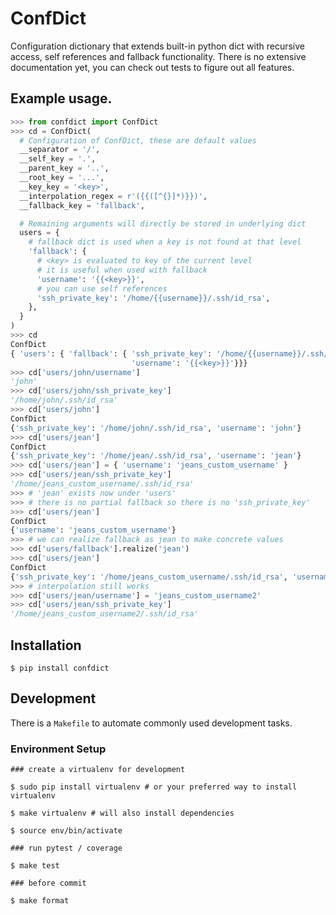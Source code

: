 # ConfDict

Configuration dictionary that extends built-in python dict with recursive access, self references and fallback functionality. There is no extensive documentation yet, you can check out tests to figure out all features.

## Example usage.

```python
>>> from confdict import ConfDict
>>> cd = ConfDict(
  # Configuration of ConfDict, these are default values
  __separator = '/',
  __self_key = '.',
  __parent_key = '..',
  __root_key = '...',
  __key_key = '<key>',
  __interpolation_regex = r'({{([^{}]*)}})',
  __fallback_key = 'fallback',

  # Remaining arguments will directly be stored in underlying dict
  users = {
    # fallback dict is used when a key is not found at that level
    'fallback': {
      # <key> is evaluated to key of the current level
      # it is useful when used with fallback
      'username': '{{<key>}}',
      # you can use self references
      'ssh_private_key': '/home/{{username}}/.ssh/id_rsa',
    },
  }
)
>>> cd
ConfDict
{ 'users': { 'fallback': { 'ssh_private_key': '/home/{{username}}/.ssh/id_rsa',
                           'username': '{{<key>}}'}}}
>>> cd['users/john/username']
'john'
>>> cd['users/john/ssh_private_key']
'/home/john/.ssh/id_rsa'
>>> cd['users/john']
ConfDict
{'ssh_private_key': '/home/john/.ssh/id_rsa', 'username': 'john'}
>>> cd['users/jean']
ConfDict
{'ssh_private_key': '/home/jean/.ssh/id_rsa', 'username': 'jean'}
>>> cd['users/jean'] = { 'username': 'jeans_custom_username' }
>>> cd['users/jean/ssh_private_key']
'/home/jeans_custom_username/.ssh/id_rsa'
>>> # 'jean' exists now under 'users'
>>> # there is no partial fallback so there is no 'ssh_private_key'
>>> cd['users/jean']
ConfDict
{'username': 'jeans_custom_username'}
>>> # we can realize fallback as jean to make concrete values
>>> cd['users/fallback'].realize('jean')
>>> cd['users/jean']
ConfDict
{'ssh_private_key': '/home/jeans_custom_username/.ssh/id_rsa', 'username': 'jeans_custom_username'}
>>> # interpolation still works
>>> cd['users/jean/username'] = 'jeans_custom_username2'
>>> cd['users/jean/ssh_private_key']
'/home/jeans_custom_username2/.ssh/id_rsa'
```


## Installation
```
$ pip install confdict
```

## Development

There is a `Makefile` to automate commonly used development tasks.

### Environment Setup

```
### create a virtualenv for development

$ sudo pip install virtualenv # or your preferred way to install virtualenv

$ make virtualenv # will also install dependencies

$ source env/bin/activate

### run pytest / coverage

$ make test

### before commit

$ make format
```
